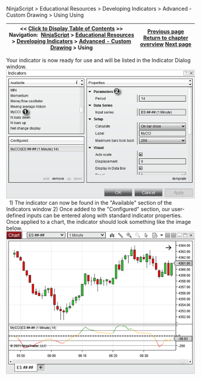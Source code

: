 ﻿
NinjaScript \> Educational Resources \> Developing Indicators \> Advanced \- Custom Drawing \> Using
Using

| \<\< [Click to Display Table of Contents](using6.md) \>\> **Navigation:**     [NinjaScript](ninjascript-1.md) \> [Educational Resources](educational_resources-1.md) \> [Developing Indicators](developing_indicators-1.md) \> [Advanced \- Custom Drawing](advanced_-_custom_drawing-1.md) \> Using | [Previous page](compiling6-1.md) [Return to chapter overview](advanced_-_custom_drawing-1.md) [Next page](advanced_-_custom_plot_colors_-1.md) |
| --- | --- |

Your indicator is now ready for use and will be listed in the Indicator Dialog window.
 
![MyCCIUsing1](mycciusing1.png)
 
1\) The indicator can now be found in the "Available" section of the Indicators window
2\) Once added to the "Configured" section, our user\-defined inputs can be entered along with standard indicator properties.
 
Once applied to a chart, the indicator should look something like the image below.
 
![MyCCIUsing2](mycciusing2.png)
